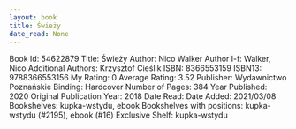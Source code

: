 ```yaml
---
layout: book
title: Świeży
date_read: None
---
```


Book Id: 54622879
Title: Świeży
Author: Nico Walker
Author l-f: Walker, Nico
Additional Authors: Krzysztof Cieślik
ISBN: 8366553159
ISBN13: 9788366553156
My Rating: 0
Average Rating: 3.52
Publisher: Wydawnictwo Poznańskie
Binding: Hardcover
Number of Pages: 384
Year Published: 2020
Original Publication Year: 2018
Date Read: 
Date Added: 2021/03/08
Bookshelves: kupka-wstydu, ebook
Bookshelves with positions: kupka-wstydu (#2195), ebook (#16)
Exclusive Shelf: kupka-wstydu

